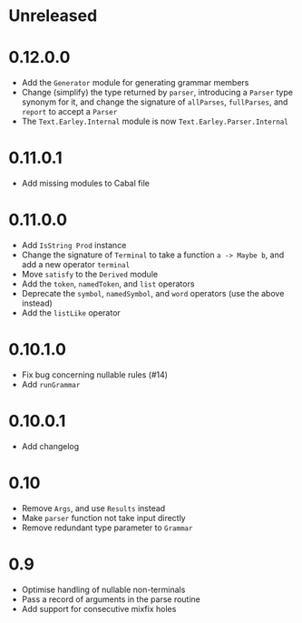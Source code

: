 # Unreleased

# 0.12.0.0

- Add the `Generator` module for generating grammar members
- Change (simplify) the type returned by `parser`, introducing  a `Parser` type synonym for it, and change the signature of `allParses`, `fullParses`, and `report` to accept a `Parser`
- The `Text.Earley.Internal` module is now `Text.Earley.Parser.Internal`

# 0.11.0.1

- Add missing modules to Cabal file

# 0.11.0.0

- Add `IsString Prod` instance
- Change the signature of `Terminal` to take a function `a -> Maybe b`, and add a new operator `terminal`
- Move `satisfy` to the `Derived` module
- Add the `token`, `namedToken`, and `list` operators
- Deprecate the `symbol`, `namedSymbol`, and `word` operators (use the above instead)
- Add the `listLike` operator

# 0.10.1.0

- Fix bug concerning nullable rules (#14)
- Add `runGrammar`

# 0.10.0.1

- Add changelog

# 0.10

- Remove `Args`, and use `Results` instead
- Make `parser` function not take input directly
- Remove redundant type parameter to `Grammar`

# 0.9

- Optimise handling of nullable non-terminals
- Pass a record of arguments in the parse routine
- Add support for consecutive mixfix holes
